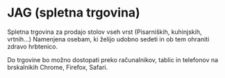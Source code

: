 
JAG (spletna trgovina)
======================

Spletna trgovina za prodajo stolov vseh vrst (Pisarniških, kuhinjskih, vrtnih...)
Namenjena osebam, ki želijo udobno sedeti in ob tem ohraniti zdravo hrbtenico.

Do trgovine bo možno dostopati preko računalnikov, tablic in telefonov na brskalnikih Chrome, Firefox, Safari.




